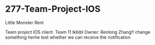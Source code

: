 # 277-Team-Project-IOS
Little Monster Rent

Team project IOS client.
Team 11
lkblbl
Owner: Renlong Zhang!!
change something herhe
test whether we can receive the notification
